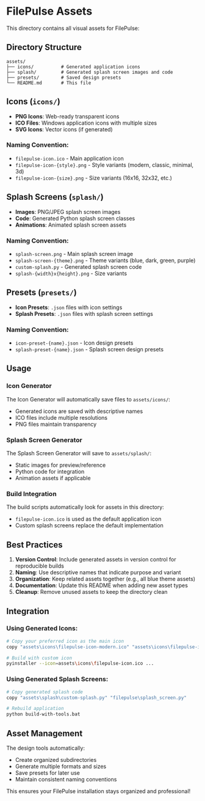 # FilePulse Assets

This directory contains all visual assets for FilePulse:

## Directory Structure

```
assets/
├── icons/          # Generated application icons
├── splash/         # Generated splash screen images and code
├── presets/        # Saved design presets
└── README.md       # This file
```

## Icons (`icons/`)
- **PNG Icons**: Web-ready transparent icons
- **ICO Files**: Windows application icons with multiple sizes
- **SVG Icons**: Vector icons (if generated)

### Naming Convention:
- `filepulse-icon.ico` - Main application icon
- `filepulse-icon-{style}.png` - Style variants (modern, classic, minimal, 3d)
- `filepulse-icon-{size}.png` - Size variants (16x16, 32x32, etc.)

## Splash Screens (`splash/`)
- **Images**: PNG/JPEG splash screen images
- **Code**: Generated Python splash screen classes
- **Animations**: Animated splash screen assets

### Naming Convention:
- `splash-screen.png` - Main splash screen image
- `splash-screen-{theme}.png` - Theme variants (blue, dark, green, purple)  
- `custom-splash.py` - Generated splash screen code
- `splash-{width}x{height}.png` - Size variants

## Presets (`presets/`)
- **Icon Presets**: `.json` files with icon settings
- **Splash Presets**: `.json` files with splash screen settings

### Naming Convention:
- `icon-preset-{name}.json` - Icon design presets
- `splash-preset-{name}.json` - Splash screen design presets

## Usage

### Icon Generator
The Icon Generator will automatically save files to `assets/icons/`:
- Generated icons are saved with descriptive names
- ICO files include multiple resolutions
- PNG files maintain transparency

### Splash Screen Generator  
The Splash Screen Generator will save to `assets/splash/`:
- Static images for preview/reference
- Python code for integration
- Animation assets if applicable

### Build Integration
The build scripts automatically look for assets in this directory:
- `filepulse-icon.ico` is used as the default application icon
- Custom splash screens replace the default implementation

## Best Practices

1. **Version Control**: Include generated assets in version control for reproducible builds
2. **Naming**: Use descriptive names that indicate purpose and variant
3. **Organization**: Keep related assets together (e.g., all blue theme assets)
4. **Documentation**: Update this README when adding new asset types
5. **Cleanup**: Remove unused assets to keep the directory clean

## Integration

### Using Generated Icons:
```bash
# Copy your preferred icon as the main icon
copy "assets\icons\filepulse-icon-modern.ico" "assets\icons\filepulse-icon.ico"

# Build with custom icon
pyinstaller --icon=assets\icons\filepulse-icon.ico ...
```

### Using Generated Splash Screens:
```bash
# Copy generated splash code
copy "assets\splash\custom-splash.py" "filepulse\splash_screen.py"

# Rebuild application
python build-with-tools.bat
```

## Asset Management

The design tools automatically:
- Create organized subdirectories
- Generate multiple formats and sizes  
- Save presets for later use
- Maintain consistent naming conventions

This ensures your FilePulse installation stays organized and professional!
